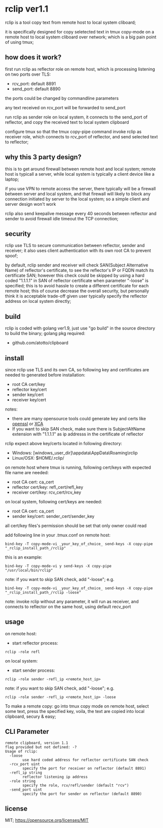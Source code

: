 # rclip ver1.1
rclip is a tool copy text from remote host to local system cliboard; 

it is specifically designed for copy seletected text in tmux copy-mode on a remote host to local system cliboard over network; which is a big pain point of using tmux;

## how does it work?
first run rclip as reflector role on remote host, which is processing listening on two ports over TLS:
* rcv_port: default 8891
* send_port: default 8890

the ports could be changed by commandline parameters

any text received on rcv_port will be forwarded to send_port   

run rclip as sender role on local system, it connects to the send_port of reflector, and copy the received text to local system clipboard

configure tmux so that the tmux copy-pipe command invoke rclip as receiver role, which connects to rcv_port of reflector, and send selected text to reflector;

## why this 3 party design?
this is to get around firewall between remote host and local system; remote host is typicall a server, while local system is typically a client device like a laptop;

if you use VPN to remote access the server, there typically will be a firewall between server and local system, and that firewall will likely to block any connection initiated by server to the local system; so a simple client and server design won't work

rclip also send keepalive message every 40 seconds between reflector and sender to avoid firewall idle timeout the TCP connection;



## security

rclip use TLS to secure communication between reflector, sender and receiver; it also uses client authentication with its own root CA to prevent spoof;

by default, rclip sender and receiver will check SAN(Subject Alternative Name) of reflector's certificate, to see the reflector's IP or FQDN match its certificate SAN; however this check could be skipped by using a hard coded "1.1.1.1" in SAN of reflector certificate when parameter "-loose" is specified; this is to avoid hassle to create a different certificate for each remote host; this of course decrease the overall security, but personally think it is acceptable trade-off given user typically specify the reflector address on local system directly;

## build
rclip is coded with golang ver1.9, just use "go build" in the source directory to build the binary;
golang pkg required:
* github.com/atotto/clipboard

## install
since rclip use TLS and its own CA, so following key and certificates are needed to generated before installation:
* root CA cert/key
* reflector key/cert
* sender key/cert
* receiver key/cert

notes:
  * there are many opensource tools could generate key and certs like [openssl](https://www.openssl.org/) or [XCA](http://xca.sourceforge.net/)
  * If you want to skip SAN check, make sure there is SubjectAltName extension with "1.1.1.1" as ip addresss in the certificate of reflector


rclip expect above key/certs located in following directory:
* Windows: [windows_user_dir]\appdata\AppData\Roaming\rclip
* Linux/OSX: $HOME/.rclip/


on remote host where tmux is running, following cert/keys with expected file name are needed:
* root CA cert: ca_cert
* reflector cert/key: refl_cert/refl_key
* receiver cert/key: rcv_cert/rcv_key

on local system, following cert/keys are needed:
* root CA cert: ca_cert
* sender key/cert: sender_cert/sender_key

all cert/key files's permission should be set that only owner could read

add following line in your .tmux.conf on remote host:
```
bind-key -T copy-mode-vi _your_key_of_choice_ send-keys -X copy-pipe "_rclip_install_path_/rclip"
```
this is an example:
```
bind-key -T copy-mode-vi y send-keys -X copy-pipe "/usr/local/bin/rclip"
```
note: if you want to skip SAN check, add "-loose"; e.g. 
```
bind-key -T copy-mode-vi _your_key_of_choice_ send-keys -X copy-pipe "_rclip_install_path_/rclip -loose"
```
note: invoke rclip without any parameter, it will run as receiver, and connects to reflector on the same host, using default recv_port

## usage
on remote host:
* start reflector process: 
```
rclip -role refl
``` 

on local system:
* start sender process: 
```
rclip -role sender -refl_ip <remote_host_ip>
```
note: if you want to skip SAN check, add "-loose"; e.g.
```
rclip -role sender -refl_ip <remote_host_ip> -loose
```

To make a remote copy: go into tmux copy mode on remote host, select some text, press the specified key, voila, the text are copied into local clipboard, secury & easy;

## CLI Parameter
```
remote clipboard, version 1.1
flag provided but not defined: -?
Usage of rclip:
  -loose
        use hard coded address for reflector certificate SAN check
  -rcv_port uint
        specify the port for receiver on reflector (default 8891)
  -refl_ip string
        reflector listening ip address
  -role string
        specify the role, rcv/refl/sender (default "rcv")
  -send_port uint
        specify the port for sender on reflector (default 8890)
```


## license
MIT; https://opensource.org/licenses/MIT
